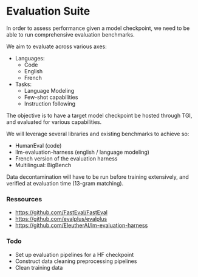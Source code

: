 # Evaluation Suite

In order to assess performance given a model checkpoint, we need to be able to run comprehensive evaluation benchmarks.

We aim to evaluate across various axes:

- Languages:
  - Code
  - English
  - French
- Tasks:
  - Language Modeling
  - Few-shot capabilities
  - Instruction following


The objective is to have a target model checkpoint be hosted through TGI, and evaluated for various capabilities.

We will leverage several libraries  and existing benchmarks to achieve so:

- HumanEval (code)
- llm-evaluation-harness (english / language modeling)
- French version of the evaluation harness
- Multilingual: BigBench

Data decontamination will have to be run before training extensively, and verified at evaluation time (13-gram matching).

### Ressources

- https://github.com/FastEval/FastEval
- https://github.com/evalplus/evalplus
- https://github.com/EleutherAI/lm-evaluation-harness


### Todo

- Set up evaluation pipelines for a HF checkpoint
- Construct data cleaning preprocessing pipelines
- Clean training data